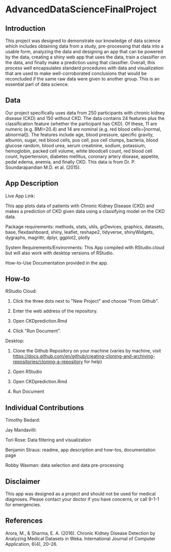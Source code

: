 # AdvancedDataScienceFinalProject

## Introduction

This project was designed to demonstrate our knowledge of data science which includes obtaining data from a study, pre-processing that data into a usable form, analyzing the data and designing an app that can be powered by the data, creating a shiny web app that uses the data, train a classifier on the data, and finally make a prediction using that classifier. Overall, this process well encapsulates standard procedures with data and visualization that are used to make well-corroborated conclusions that would be reconcluded if the same raw data were given to another group. This is an essential part of data science.

## Data

Our project specifically uses data from 250 participants with chronic kidney disease (CKD) and 150 without CKD. The data contains 24 features plus the classification feature (whether the participant has CKD). Of these, 11 are numeric (e.g. BMI=20.4) and 14 are nominal (e.g. red blood cells=[normal, abnormal]). The features include age, blood pressure, specific gravity, albumin, sugar, red blood cells, pus cell, pus cell clumps, bacteria, blood glucose random, blood urea, serum creatinine, sodium, potassium, hemoglobin, packed cell volume, white bloodcell count, red blood cell count, hypertension, diabetes mellitus,  coronary artery disease, appetite, pedal edema, anemia, and finally CKD. This data is from Dr. P. Soundarapandian M.D. et al. (2015).

## App Description

Live App Link:

This app plots data of patients with Chronic Kidney Disease (CKD) and makes a prediction of CKD given data using a classifying model on the CKD data.

Package requirements: methods, stats, utils, grDevices, graphics, datasets, base, flexdashboard, shiny, leaflet, reshape2, tidyverse, shinyWidgets, dygraphs, magrittr, dplyr, ggplot2, plotly

System Requirements/Environments: This App compiled with RStudio.cloud but will also work with desktop versions of RStudio.

How-to-Use Documentation provided in the app.

## How-to

RStudio Cloud:

1) Click the three dots next to "New Project" and choose "From Github".

2) Enter the web address of the repository.

3) Open CKDprediction.Rmd

4) Click "Run Document".


Desktop:

1) Clone the Github Repository on your machine (varies by machine, visit https://docs.github.com/en/github/creating-cloning-and-archiving-repositories/cloning-a-repository for help)

2) Open RStudio

3) Open CKDprediction.Rmd

4) Run Document


## Individual Contributions

Timothy Bedard: 

Jay Mandavilli:

Tori Rose: Data filtering and visualization

Benjamin Straus: readme, app description and how-tos, documentation page

Robby Waxman: data selection and data pre-processing


## Disclaimer

This app was designed as a project and should not be used for medical diagnoses. Please contact your doctor if you have concerns, or call 9-1-1 for emergencies. 


## References

Arora, M., & Sharma, E. A. (2016). Chronic Kidney Disease Detection by Analyzing Medical Datasets in Weka. International Journal of Computer Application, 6(4), 20–26.
